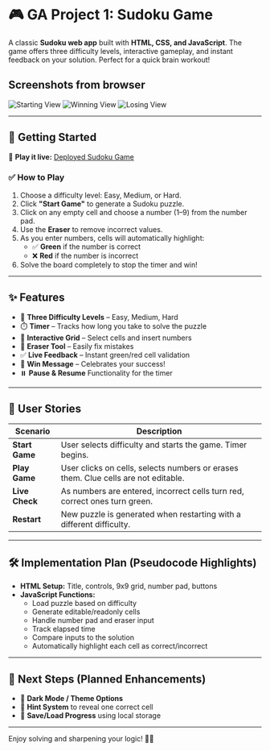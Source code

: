 # 🎮 GA Project 1: Sudoku Game

A classic **Sudoku web app** built with **HTML, CSS, and JavaScript**. The game offers three difficulty levels, interactive gameplay, and instant feedback on your solution. Perfect for a quick brain workout!

## Screenshots from browser

![Starting View](https://github.com/i149a/sudoku_Project/blob/main/ScreenShots/startingView.png?raw=true)
![Winning View](https://github.com/i149a/sudoku_Project/blob/main/ScreenShots/winning.png?raw=true)
![Losing View](https://github.com/i149a/sudoku_Project/blob/main/ScreenShots/loosing.png?raw=true)  

---

## 🚀 Getting Started

🔗 **Play it live:** [Deployed Sudoku Game](https://i149a.github.io/sudoku_Project/)  

### ✅ How to Play

1. Choose a difficulty level: Easy, Medium, or Hard.
2. Click **"Start Game"** to generate a Sudoku puzzle.
3. Click on any empty cell and choose a number (1–9) from the number pad.
4. Use the **Eraser** to remove incorrect values.
5. As you enter numbers, cells will automatically highlight:
   - ✅ **Green** if the number is correct  
   - ❌ **Red** if the number is incorrect
6. Solve the board completely to stop the timer and win!

---

## ✨ Features

- 🎯 **Three Difficulty Levels** – Easy, Medium, Hard
- ⏱️ **Timer** – Tracks how long you take to solve the puzzle
- 🧩 **Interactive Grid** – Select cells and insert numbers
- 🧽 **Eraser Tool** – Easily fix mistakes
- ✅ **Live Feedback** – Instant green/red cell validation
- 🎉 **Win Message** – Celebrates your success!
- ⏸️ **Pause & Resume** Functionality for the timer  

---

## 📘 User Stories

| Scenario | Description |
|----------|-------------|
| **Start Game** | User selects difficulty and starts the game. Timer begins. |
| **Play Game** | User clicks on cells, selects numbers or erases them. Clue cells are not editable. |
| **Live Check** | As numbers are entered, incorrect cells turn red, correct ones turn green. |
| **Restart** | New puzzle is generated when restarting with a different difficulty. |

---

## 🛠️ Implementation Plan (Pseudocode Highlights)

- **HTML Setup:** Title, controls, 9x9 grid, number pad, buttons
- **JavaScript Functions:**
  - Load puzzle based on difficulty
  - Generate editable/readonly cells
  - Handle number pad and eraser input
  - Track elapsed time
  - Compare inputs to the solution
  - Automatically highlight each cell as correct/incorrect

---

## 🔮 Next Steps (Planned Enhancements)

- 🎨 **Dark Mode / Theme Options**  
- 🧠 **Hint System** to reveal one correct cell  
- 💾 **Save/Load Progress** using local storage  

---

Enjoy solving and sharpening your logic! 🧠🎯  
